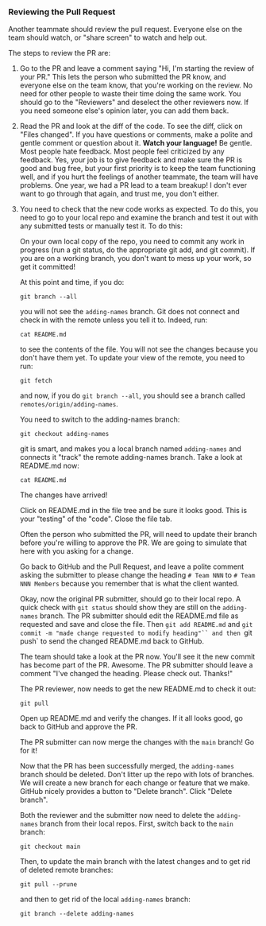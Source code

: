 ### Reviewing the Pull Request

Another teammate should review the pull request.  Everyone else on the 
team should watch, or "share screen" to watch and help out.

The steps to review the PR are:

1. Go to the PR and leave a comment saying "Hi, I'm starting the review of your PR."  This lets the person who submitted the PR know, and everyone else on the team know, that you're working on the review.  No need for other people to waste their time doing the same work.  You should go to the "Reviewers" and deselect the other reviewers now.  If you need someone else's opinion later, you can add them back.

1. Read the PR and look at the diff of the code.  To see the diff, click on "Files changed".  If you have questions or comments, make a polite and gentle comment or question about it.  **Watch your language!**  Be gentle.  Most people hate feedback.  Most people feel criticized by any feedback.  Yes, your job is to give feedback and make sure the PR is good and bug free, but your first priority is to keep the team functioning well, and if you hurt the feelings of another teammate, the team will have problems.  One year, we had a PR lead to a team breakup!  I don't ever want to go through that again, and trust me, you don't either.

1. You need to check that the new code works as expected.  To do this, you need to go to your local repo and examine the branch and test it out with any submitted tests or manually test it.  To do this:

	On your own local copy of the repo, you need to commit any work in progress (run a git status, do the appropriate git add, and git commit).  If you are on a working branch, you don't want to mess up your work, so get it committed!

	At this point and time, if you do: 

	```
	git branch --all
	```

	you will not see the `adding-names` branch.  Git does not connect and check in with the remote unless you tell it to.  Indeed, run:

	```
	cat README.md
	```

	to see the contents of the file.  You will not see the changes because you don't have them yet.  To update your view of the remote, you need to run:

	```
	git fetch
	```
	and now, if you do `git branch --all`, you should see a branch called `remotes/origin/adding-names`.

	You need to switch to the adding-names branch:

	```
	git checkout adding-names
	```

	git is smart, and makes you a local branch named `adding-names` and connects it "track" the remote adding-names branch.  Take a look at README.md now:

	```
	cat README.md
	```
	
	The changes have arrived!

	Click on README.md in the file tree and be sure it looks good.  This is your "testing" of the "code".  Close the file tab.

	Often the person who submitted the PR, will need to update their branch before you're willing to approve the PR.  We are going to simulate that here with you asking for a change.

	Go back to GitHub and the Pull Request, and leave a polite comment asking the submitter to please change the heading `# Team NNN` to `# Team NNN Members` because you remember that is what the client wanted.  

	Okay, now the original PR submitter, should go to their local repo.  A quick check with `git status` should show they are still on the `adding-names` branch.  The PR submitter should edit the README.md file as requested and save and close the file.  Then `git add README.md` and `git commit -m "made change requested to modify heading"`` and then `git push` to send the changed README.md back to GitHub.

	The team should take a look at the PR now.  You'll see it the new commit has become part of the PR.  Awesome.  The PR submitter should leave a comment "I've changed the heading.  Please check out.  Thanks!"

	The PR reviewer, now needs to get the new README.md to check it out:

	```
	git pull
	```

	Open up README.md and verify the changes.  If it all looks good, go back to GitHub and approve the PR.

	The PR submitter can now merge the changes with the `main` branch!  Go for it!

	Now that the PR has been successfully merged, the `adding-names` branch should be deleted.  Don't litter up the repo with lots of branches.  We will create a new branch for each change or feature that we make.  	GitHub nicely provides a button to "Delete branch".  Click "Delete branch".  

	Both the reviewer and the submitter now need to delete the `adding-names` branch from their local repos.  First, switch back to the `main` branch:

	```
	git checkout main
	```

	Then, to update the main branch with the latest changes and to get rid of deleted remote branches:

	```
	git pull --prune
	```
	
	and then to get rid of the local `adding-names` branch:

	```
	git branch --delete adding-names
	```
